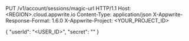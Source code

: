 PUT /v1/account/sessions/magic-url HTTP/1.1
Host: &lt;REGION&gt;.cloud.appwrite.io
Content-Type: application/json
X-Appwrite-Response-Format: 1.6.0
X-Appwrite-Project: <YOUR_PROJECT_ID>

{
  "userId": "<USER_ID>",
  "secret": "<SECRET>"
}
